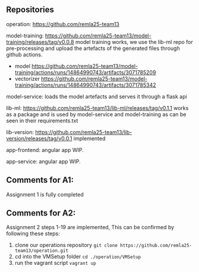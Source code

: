 ## Repositories
operation: https://github.com/remla25-team13

model-training: https://github.com/remla25-team13/model-training/releases/tag/v0.0.8 model training works, we use the lib-ml repo for pre-processing and upload the artefacts of the generated files through github actions.
- model https://github.com/remla25-team13/model-training/actions/runs/14864990743/artifacts/3071785209
- vectorizer https://github.com/remla25-team13/model-training/actions/runs/14864990743/artifacts/3071785342

model-service: loads the model artefacts and serves it through a flask api

lib-ml: https://github.com/remla25-team13/lib-ml/releases/tag/v0.1.1 works as a package and is used by model-service and model-training as can be seen in their requirements.txt

lib-version: https://github.com/remla25-team13/lib-version/releases/tag/v0.0.1 implemented

app-frontend: angular app WIP.

app-service: angular app WIP.

## Comments for A1:
Assignment 1 is fully completed

## Comments for A2:
Assignment 2 steps 1-19 are implemented,
This can be confirmed by following these steps:
1. clone our operations repository ```git clone https://github.com/remla25-team13/operation.git```
2. cd into the VMSetup folder ```cd ./operation/VMSetup```
3. run the vagrant script ```vagrant up```
